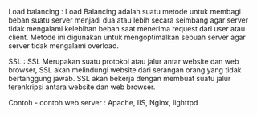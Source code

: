 Load balancing : Load Balancing adalah suatu metode untuk membagi beban suatu server menjadi dua atau lebih secara seimbang agar server tidak mengalami kelebihan beban saat menerima request dari user atau client. Metode ini digunakan untuk mengoptimalkan sebuah server agar server tidak mengalami overload.

SSL : SSL Merupakan suatu protokol atau jalur antar website dan web browser, SSL akan melindungi website dari serangan orang yang tidak bertanggung jawab. SSL akan bekerja dengan membuat suatu jalur terenkripsi antara website dan web browser.

Contoh - contoh web server : Apache, IIS, Nginx, lighttpd